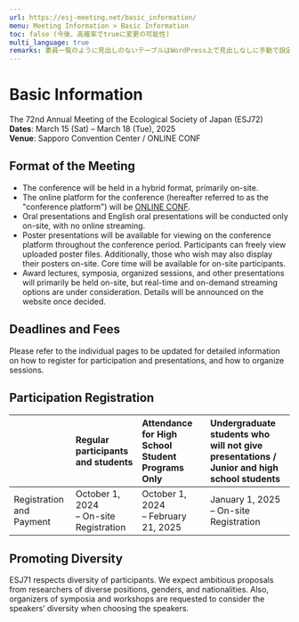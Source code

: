 ```yaml
---
url: https://esj-meeting.net/basic_information/
menu: Meeting Information > Basic Information
toc: false (今後、高確率でtrueに変更の可能性)
multi_language: true
remarks: 委員一覧のように見出しのないテーブルはWordPress上で見出しなしに手動で設定。
---
```


# Basic Information

The 72nd Annual Meeting of the Ecological Society of Japan (ESJ72)\
**Dates**: March 15 (Sat) – March 18 (Tue), 2025\
**Venue**: Sapporo Convention Center / ONLINE CONF

## Format of the Meeting

- The conference will be held in a hybrid format, primarily on-site.
- The online platform for the conference (hereafter referred to as the "conference platform") will be [ONLINE CONF](https://gakkai.online/).
- Oral presentations and English oral presentations will be conducted only on-site, with no online streaming.
- Poster presentations will be available for viewing on the conference platform throughout the conference period. Participants can freely view uploaded poster files. Additionally, those who wish may also display their posters on-site. Core time will be available for on-site participants.
- Award lectures, symposia, organized sessions, and other presentations will primarily be held on-site, but real-time and on-demand streaming options are under consideration. Details will be announced on the website once decided.

## Deadlines and Fees

Please refer to the individual pages to be updated for detailed information on how to register for participation and presentations, and how to organize sessions.

## Participation Registration

|                            | Regular participants and students                                                                                                             | Attendance for High School Student Programs Only        | Undergraduate students who will not give presentations / <br>Junior and high school students   |
| :------------------------- | :--------------------------------------------------------------------------------------------------------------------- | :------------------------------------------------------ | :------------------------- |
| Registration and Payment | October 1, 2024 <br>– On-site Registration                                                                                            | October 1, 2024 <br>– February 21, 2025                        | January 1, 2025 <br>– On-site Registration |

<!-- 7/1のTFで対応　Note: Participation in workshops only is available online, not on-site. -->

## Promoting Diversity

ESJ71 respects diversity of participants. We expect ambitious proposals from researchers of diverse positions, genders, and nationalities. Also, organizers of symposia and workshops are requested to consider the speakers’ diversity when choosing the speakers.